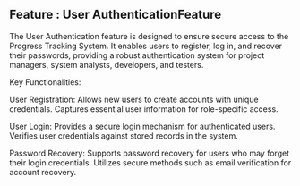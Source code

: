 ## Feature : User AuthenticationFeature
The User Authentication feature is designed to ensure secure access to the Progress Tracking System. It enables users to register, log in, and recover their passwords, providing a robust authentication system for project managers, system analysts, developers, and testers.

Key Functionalities:

User Registration:
Allows new users to create accounts with unique credentials.
Captures essential user information for role-specific access.

User Login:
Provides a secure login mechanism for authenticated users.
Verifies user credentials against stored records in the system.

Password Recovery:
Supports password recovery for users who may forget their login credentials.
Utilizes secure methods such as email verification for account recovery.
